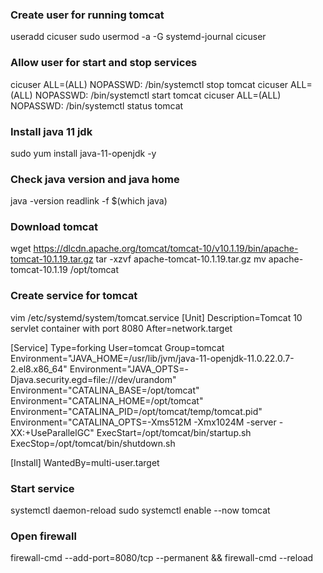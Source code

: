### Create user for running tomcat
useradd cicuser
sudo usermod -a -G systemd-journal cicuser

### Allow user for start and stop services
cicuser         ALL=(ALL)       NOPASSWD: /bin/systemctl stop tomcat
cicuser         ALL=(ALL)       NOPASSWD: /bin/systemctl start tomcat
cicuser         ALL=(ALL)       NOPASSWD: /bin/systemctl status tomcat

### Install java 11 jdk
sudo yum install java-11-openjdk -y

### Check java version and java home
java -version
readlink -f $(which java)

### Download tomcat
wget https://dlcdn.apache.org/tomcat/tomcat-10/v10.1.19/bin/apache-tomcat-10.1.19.tar.gz
tar -xzvf apache-tomcat-10.1.19.tar.gz
mv apache-tomcat-10.1.19 /opt/tomcat

### Create service for tomcat 
vim /etc/systemd/system/tomcat.service
[Unit]
Description=Tomcat 10 servlet container with port 8080
After=network.target

[Service]
Type=forking
User=tomcat
Group=tomcat
Environment="JAVA_HOME=/usr/lib/jvm/java-11-openjdk-11.0.22.0.7-2.el8.x86_64"
Environment="JAVA_OPTS=-Djava.security.egd=file:///dev/urandom"
Environment="CATALINA_BASE=/opt/tomcat"
Environment="CATALINA_HOME=/opt/tomcat"
Environment="CATALINA_PID=/opt/tomcat/temp/tomcat.pid"
Environment="CATALINA_OPTS=-Xms512M -Xmx1024M -server -XX:+UseParallelGC"
ExecStart=/opt/tomcat/bin/startup.sh
ExecStop=/opt/tomcat/bin/shutdown.sh

[Install]
WantedBy=multi-user.target

### Start service
systemctl daemon-reload
sudo systemctl enable --now tomcat

### Open firewall
firewall-cmd --add-port=8080/tcp --permanent && firewall-cmd --reload
